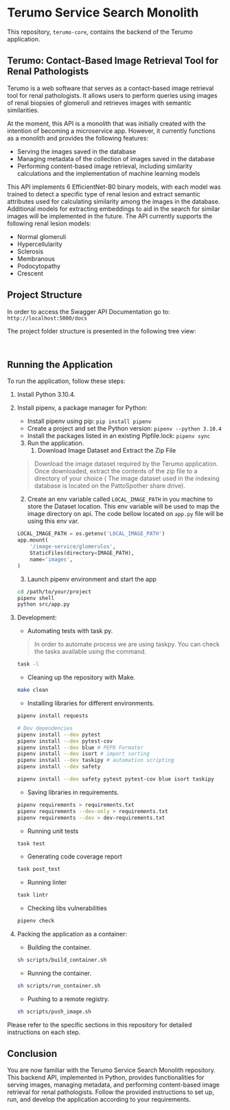 # Terumo Service Search Monolith

This repository, `terumo-core`, contains the backend of the Terumo application.

## Terumo: Contact-Based Image Retrieval Tool for Renal Pathologists

Terumo is a web software that serves as a contact-based image retrieval tool for renal pathologists. It allows users to perform queries using images of renal biopsies of glomeruli and retrieves images with semantic similarities.

At the moment, this API is a monolith that was initially created with the intention of becoming a microservice app. However, it currently functions as a monolith and provides the following features:

- Serving the images saved in the database
- Managing metadata of the collection of images saved in the database
- Performing content-based image retrieval, including similarity calculations and the implementation of machine learning models

This API implements 6 EfficientNet-B0 binary models, with each model was trained to detect a specific type of renal lesion and extract semantic attributes used for calculating similarity among the images in the database. Additional models for extracting embeddings to aid in the search for similar images will be implemented in the future. The API currently supports the following renal lesion models:

- Normal glomeruli
- Hypercellularity
- Sclerosis
- Membranous
- Podocytopathy
- Crescent

## Project Structure

In order to access the Swagger API Documentation go to: `http://localhost:5000/docs`

The project folder structure is presented in the following tree view:

```


```


## Running the Application

To run the application, follow these steps:

1. Install Python 3.10.4.
2. Install pipenv, a package manager for Python:
   - Install pipenv using pip: `pip install pipenv`
   - Create a project and set the Python version: `pipenv --python 3.10.4`
   - Install the packages listed in an existing Pipfile.lock: `pipenv sync`
   3. Run the application.
      1. Download Image Dataset and Extract the Zip File
   >   Download the image dataset required by the Terumo application. Once downloaded, extract the contents of the zip file to a directory of your choice ( The image dataset used in the indexing database is located on the PattoSpother share drive).
      2. Create an env variable called `LOCAL_IMAGE_PATH` in you machine to store the Dataset location. This env variable will be used to map the image directory on api. The code bellow located on `app.py` file will be using this env var.
      ```python
      LOCAL_IMAGE_PATH = os.getenv('LOCAL_IMAGE_PATH')
      app.mount(
          '/image-service/glomerulos',
          StaticFiles(directory=IMAGE_PATH),
          name='images',
      )
      ```
      3. Launch pipenv environment and start the app
      ```bash
      cd /path/to/your/project
      pipenv shell
      python src/app.py
      ```
3. Development:
   - Automating tests with task py.
   >  In order to automate process we are using taskpy. You can check the tasks available using the  command. 
    ```bash
    task -l
    ```
   - Cleaning up the repository with Make.
   ```bash
   make clean
   ```
   - Installing libraries for different environments.
   ```bash
   pipenv install requests
   
   # Dev dependencies
   pipenv install --dev pytest
   pipenv install --dev pytest-cov 
   pipenv install --dev blue # PEP8 Formater
   pipenv install --dev isort # import sorting
   pipenv install --dev taskipy # automation scripting
   pipenv install --dev safety
   
   pipenv install --dev safety pytest pytest-cov blue isort taskipy
   ```
   - Saving libraries in requirements.
   ```bash
   pipenv requirements > requirements.txt
   pipenv requirements --dev-only > requirements.txt
   pipenv requirements --dev > dev-requirements.txt
   ```
   - Running unit tests
   ```bash
   task test 
   ```  
   - Generating code coverage report
   ```bash
   task post_test 
   ```
   - Running linter
   ```bash
   task lintr 
   ```
   - Checking libs vulnerabilities
   ```bash
   pipenv check
   ```   

4. Packing the application as a container:
   - Building the container.
   ```bash
   sh scripts/build_container.sh
   ```
   - Running the container.
   ```bash
   sh scripts/run_container.sh
   ```
   - Pushing to a remote registry.
   ```bash
   sh scripts/push_image.sh
   ```
   
Please refer to the specific sections in this repository for detailed instructions on each step.

## Conclusion

You are now familiar with the Terumo Service Search Monolith repository. This backend API, implemented in Python, provides functionalities for serving images, managing metadata, and performing content-based image retrieval for renal pathologists. Follow the provided instructions to set up, run, and develop the application according to your requirements.


